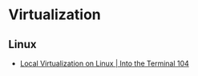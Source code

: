 # Virtualization

## Linux

* [Local Virtualization on Linux | Into the Terminal 104](https://youtu.be/k0kuEP2R0jU)

